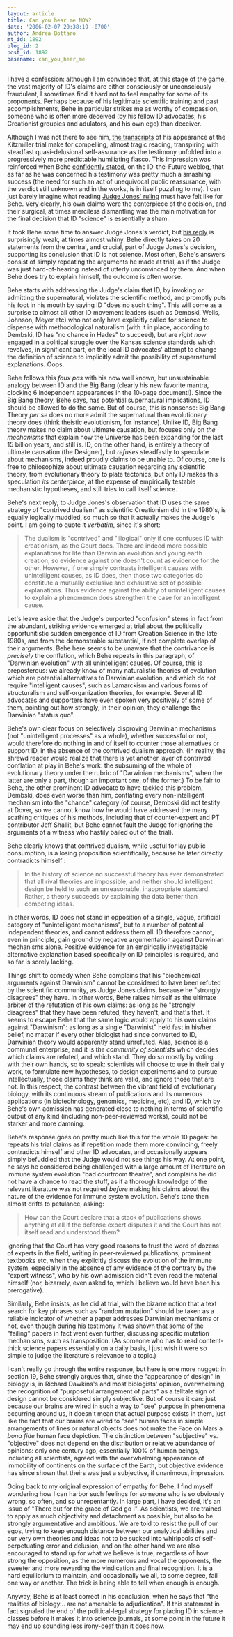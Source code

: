 ```yaml
---
layout: article
title: Can you hear me NOW?
date: '2006-02-07 20:38:19 -0700'
author: Andrea Bottaro
mt_id: 1892
blog_id: 2
post_id: 1892
basename: can_you_hear_me
---
```

I have a confession: although I am convinced that, at this stage of the game, the vast majority of ID's claims are either consciously or unconsciously fraudulent, I sometimes find it hard not to feel empathy for some of its proponents.  Perhaps because of his legitimate scientific training and past accomplishments, Behe in particular strikes me as worthy of compassion, someone who is often more deceived (by his fellow ID advocates, his Creationist groupies and adulators, and his own ego) than deceiver.  

Although I was not there to see him, [the transcripts](http://www2.ncseweb.org/wp/?page_id=11) of his appearance at the Kitzmiller trial make for compelling, almost tragic reading, transpiring with steadfast quasi-delusional self-assurance as the testimony unfolded into a progressively more predictable humiliating fiasco.  This impression was reinforced when Behe [confidently stated](http://www.idthefuture.com/2005/11/testifying_in_dover_trial_was.html), on the ID-the-Future weblog, that as far as he was concerned his testimony was pretty much a smashing success (the need for such an act of unequivocal public reassurance, with the verdict still unknown and in the works, is in itself puzzling to me).  I can just barely imagine what reading [Judge Jones' ruling](http://www.sciohost.org/ncse/kvd/kitzmiller_decision_20051220.pdf) must have felt like for Behe.  Very clearly, his own claims were the centerpiece of the decision, and their surgical, at times merciless dismantling was the main motivation for the final decision that ID "science" is essentially a sham.  

It took Behe some time to answer Judge Jones's verdict, but [his reply](http://www.discovery.org/scripts/viewDB/filesDB-download.php?command=download&amp;id=697) is surprisingly weak, at times almost whiny.  Behe directly takes on 20 statements from the central, and crucial, part of Judge Jones's decision, supporting its conclusion that ID is not science.  Most often, Behe's answers consist of simply repeating the arguments he made at trial, as if the Judge was just hard-of-hearing instead of utterly unconvinced by them.  And when Behe does try to explain himself, the outcome is often worse.

Behe starts with addressing the Judge's claim that ID, by invoking or admitting the supernatural, violates the scientific method, and promptly puts his foot in his mouth by saying ID "does no such thing".  This will come as a surprise to almost all other ID movement leaders (such as Dembski, Wells, Johnson, Meyer etc) who not only have explicitly called for science to dispense with methodological naturalism (with it in place, according to Dembski, ID has "no chance in Hades" to succeed), but are _right now_ engaged in a political struggle over the Kansas science standards which revolves, in significant part, on the local ID advocates' attempt to change the definition of science to implicitly admit the possibility of supernatural explanations.  Oops.

Behe follows this _faux pas_ with his now well known, but unsustainable analogy between ID and the Big Bang (clearly his new favorite mantra, clocking 6 independent appearances in the 10-page document!). Since the Big Bang theory, Behe says, has potential supernatural implications, ID should be allowed to do the same.  But of course, this is nonsense: Big Bang Theory _per se_ does no more admit the supernatural than evolutionary theory does (think theistic evolutionism, for instance).  Unlike ID, Big Bang theory makes no claim about ultimate causation, but focuses only on _the mechanisms_ that explain how the Universe has been expanding for the last 15 billion years, and still is.  ID, on the other hand, is entirely a theory of ultimate causation (the Designer), but _refuses_ steadfastly to speculate about mechanisms, indeed proudly claims to be unable to.  Of course, one is free to philosophize about ultimate causation regarding any scientific theory, from evolutionary theory to plate tectonics, but only ID makes this speculation _its centerpiece_, at the expense of empirically testable mechanistic hypotheses, and still tries to call itself science.

Behe's next reply, to Judge Jones's observation that ID uses the same strategy of "contrived dualism" as scientific Creationism did in the 1980's, is equally logically muddled, so much so that it actually makes the Judge's point.  I am going to quote it _verbatim_, since it's short:

> The dualism is "contrived" and "illogical" only if one confuses ID with creationism, as the Court does. There are indeed more possible explanations for life than Darwinian evolution and young earth creation, so evidence against one doesn't count as evidence for the other. However, if one simply contrasts intelligent causes with unintelligent causes, as ID does, then those two categories do constitute a mutually exclusive and exhaustive set of possible explanations. Thus evidence against the ability of unintelligent causes to explain a phenomenon does strengthen the case for an intelligent cause.

Let's leave aside that the Judge's purported "confusion" stems in fact from the abundant, striking evidence emerged at trial about the politically opportunitistic sudden emergence of ID from Creation Science in the late 1980s, and from the demonstrable substantial, if not complete overlap of their arguments.   Behe here seems to be unaware that the contrivance is _precisely_ the conflation, which Behe repeats in this paragraph, of "Darwinian evolution" with all unintelligent causes.  Of course, this is preposterous: we already know of many naturalistic theories of evolution which are potential alternatives to Darwinian evolution, and which do not require "intelligent causes", such as Lamarckism and various forms of structuralism and self-organization theories, for example.   Several ID advocates and supporters have even spoken very positively of some of them, pointing out how strongly, in their opinion, they challenge the Darwinian "status quo".

Behe's own clear focus on selectively disproving Darwinian mechanisms (not "unintelligent processes" as a whole), whether successful or not, would therefore do nothing in and of itself to counter those alternatives or support ID, in the absence of the contrived dualism approach. (In reality, the shrewd reader would realize that there is yet another layer of contrived conflation at play in Behe's work: the subsuming of the whole of evolutionary theory under the rubric of "Darwinian mechanisms", when the latter are only a part, though an important one, of the former.)  To be fair to Behe, the other prominent ID advocate to have tackled this problem, Dembski, does even worse than him, conflating every non-intelligent mechanism into the "chance" category (of course, Dembski did not testify at Dover, so we cannot know how he would have addressed the many scathing critiques of his methods, including that of counter-expert and PT contributor Jeff Shallit, but Behe cannot fault the Judge for ignoring the arguments of a witness who hastily bailed out of the trial). 

Behe clearly knows that contrived dualism, while useful for lay public consumption, is a losing proposition scientifically, because he later directly contradicts himself :

>  In the history of science no successful theory has ever demonstrated that all rival theories are impossible, and neither should intelligent design be held to such an unreasonable, inappropriate standard. Rather, a theory succeeds by explaining the data better than competing ideas.

In other words, ID does not stand in opposition of a single, vague, artificial category of "unintelligent mechanisms", but to a number of potential independent theories, and cannot address them all.  ID therefore cannot, even in principle, gain ground by negative argumentation against Darwinian mechanisms alone.  Positive evidence for an empirically investigatable alternative explanation based specifically on ID principles is required, and so far is sorely lacking.

Things shift to comedy when Behe complains that his "biochemical arguments against Darwinism" cannot be considered to have been refuted by the scientific community, as Judge Jones claims, because he "strongly disagrees" they have.  In other words, Behe raises himself as the ultimate arbiter of the refutation of his own claims: as long as he "strongly disagrees" that they have been refuted, they haven't, and that's that.   It seems to escape Behe that the same logic would apply to his own claims against "Darwinism": as long as a single "Darwinist" held fast in his/her belief, no matter if every other biologist had since converted to ID, Darwinian theory would apparently stand unrefuted.  Alas, science is a communal enterprise, and it is _the community of scientists_ which decides which claims are refuted, and which stand.  They do so mostly by voting with their own hands, so to speak: scientists will choose to use in their daily work, to formulate new hypotheses, to design experiments and to pursue intellectually, those claims they think are valid, and ignore those that are not.    In this respect, the contrast between the vibrant field of evolutionary biology, with its continuous stream of publications and its numerous applications (in biotechnology, genomics, medicine, etc), and ID, which by Behe's own admission has generated close to nothing in terms of scientific output of any kind (including non-peer-reviewed works), could not be starker and more damning.

Behe's response goes on pretty much like this for the whole 10 pages: he repeats his trial claims as if repetition made them more convincing, freely contradicts himself and other ID advocates, and occasionally appears simply befuddled that the Judge would not see things his way.  At one point, he says he considered being challenged with a large amount of literature on immune system evolution "bad courtroom theatre", and complains he did not have a chance to read the stuff, as if a thorough knowledge of the relevant literature was not required _before_ making his claims about the nature of the evidence for immune system evolution.  Behe's tone then almost drifts to petulance, asking:

>  How can the Court declare that a stack of publications shows anything at all if the defense expert disputes it and the Court has not itself read and understood them?

ignoring that the Court has very good reasons to trust the word of dozens of experts in the field, writing in peer-reviewed publications, prominent textbooks etc, when they explicitly discuss the evolution of the immune system, especially in the absence of any evidence of the contrary by the "expert witness", who by his own admission didn't even read the material himself (nor, bizarrely, even asked to, which I believe would have been his prerogative).   

Similarly, Behe insists, as he did at trial, with the bizarre notion that a text search for key phrases such as "random mutation" should be taken as a reliable indicator of whether a paper addresses Darwinian mechanisms or not, even though during his testimony it was shown that some of the "failing" papers in fact went even further, discussing specific mutation mechanisms, such as transposition.  (As someone who has to read content-thick science papers essentially on a daily basis, I just wish it were so simple to judge the literature's relevance to a topic.) 

I can't really go through the entire response, but here is one more nugget: in section 19, Behe strongly argues that, since the "appearance of design" in biology is, in Richard Dawkins's and most biologists' opinion, overwhelming, the recognition of "purposeful arrangement of parts" as a telltale sign of design cannot be considered simply subjective.  But of course it can: just because our brains are wired in such a way to "see" purpose in phenomena occurring around us, it doesn't mean that actual purpose exists in them, just like the fact that our brains are wired to "see" human faces in simple arrangements of lines or natural objects does not make the Face on Mars a _bona fide_ human face depiction.  The distinction between "subjective" vs. "objective" does not depend on the distribution or relative abundance of opinions: only one century ago, essentially 100% of human beings, including all scientists, agreed with the overwhelming appearance of immobility of continents on the surface of the Earth, but objective evidence has since shown that theirs was just a subjective, if unanimous, impression.  

Going back to my original expression of empathy for Behe, I find myself wondering how I can harbor such feelings for someone who is so obviously wrong, so often, and so unrepentantly.  In large part, I have decided, it's an issue of "There but for the grace of God go I".  As scientists, we are trained to apply as much objectivity and detachment as possible, but also to be strongly argumentative and ambitious.  We are told to resist the pull of our egos, trying to keep enough distance between our analytical abilities and our very own theories and ideas not to be sucked into whirlpools of self-perpetuating error and delusion, and on the other hand we are also encouraged to stand up for what we believe is true, regardless of how strong the opposition, as the more numerous and vocal the opponents, the sweeter and more rewarding the vindication and final recognition.  It is a hard equilibrium to maintain, and occasionally we all, to some degree, fail one way or another.  The trick is being able to tell when enough is enough.

Anyway, Behe is at least correct in his conclusion, when he says that "the realities of biology... are not amenable to adjudication".  If this statement in fact signaled the end of the political-legal strategy for placing ID in science classes before it makes it into science journals, at some point in the future it may end up sounding less irony-deaf than it does now.
